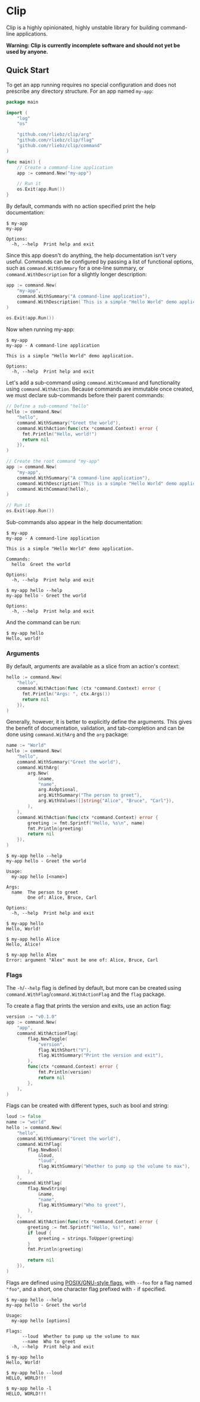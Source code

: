 # Clip

Clip is a highly opinionated, highly unstable library for building command-line
applications.

**Warning: Clip is currently incomplete software and should not yet be used by
anyone.**

## Quick Start

To get an app running requires no special configuration and does not prescribe
any directory structure. For an app named `my-app`:

```go
package main

import (
	"log"
	"os"

	"github.com/rliebz/clip/arg"
	"github.com/rliebz/clip/flag"
	"github.com/rliebz/clip/command"
)

func main() {
	// Create a command-line application
	app := command.New("my-app")

	// Run it
	os.Exit(app.Run())
}
```

By default, commands with no action specified print the help documentation:

```text
$ my-app
my-app

Options:
  -h, --help  Print help and exit
```

Since this app doesn't do anything, the help documentation isn't very useful.
Commands can be configured by passing a list of functional options, such as
`command.WithSummary` for a one-line summary, or `command.WithDescription` for
a slightly longer description:

```go
app := command.New(
	"my-app",
	command.WithSummary("A command-line application"),
	command.WithDescription(`This is a simple "Hello World" demo application.`),
)

os.Exit(app.Run())
```

Now when running my-app:

```text
$ my-app
my-app - A command-line application

This is a simple "Hello World" demo application.

Options:
  -h, --help  Print help and exit
```

Let's add a sub-command using `command.WithCommand` and functionality using
`command.WithAction`. Because commands are immutable once created, we must
declare sub-commands before their parent commands:

```go
// Define a sub-command "hello"
hello := command.New(
	"hello",
	command.WithSummary("Greet the world"),
	command.WithAction(func(ctx *command.Context) error {
	  fmt.Println("Hello, world!")
	  return nil
	}),
)

// Create the root command "my-app"
app := command.New(
	"my-app",
	command.WithSummary("A command-line application"),
	command.WithDescription(`This is a simple "Hello World" demo application.`),
	command.WithCommand(hello),
)

// Run it
os.Exit(app.Run())
```

Sub-commands also appear in the help documentation:

```text
$ my-app
my-app - A command-line application

This is a simple "Hello World" demo application.

Commands:
  hello  Greet the world

Options:
  -h, --help  Print help and exit

$ my-app hello --help
my-app hello - Greet the world

Options:
  -h, --help  Print help and exit
```

And the command can be run:

```text
$ my-app hello
Hello, world!
```

### Arguments

By default, arguments are available as a slice from an action's context:

```go
hello := command.New(
	"hello",
	command.WithAction(func (ctx *command.Context) error {
	  fmt.Println("Args: ", ctx.Args())
	  return nil
	}),
)
```

Generally, however, it is better to explicitly define the arguments. This gives
the benefit of documentation, validation, and tab-completion and can be done using
`command.WithArg` and the `arg` package:

```go
name := "World"
hello := command.New(
	"hello",
	command.WithSummary("Greet the world"),
	command.WithArg(
		arg.New(
			&name,
			"name",
			arg.AsOptional,
			arg.WithSummary("The person to greet"),
			arg.WithValues([]string{"Alice", "Bruce", "Carl"}),
		),
	),
	command.WithAction(func(ctx *command.Context) error {
		greeting := fmt.Sprintf("Hello, %s\n", name)
		fmt.Println(greeting)
		return nil
	}),
)
```

```text
$ my-app hello --help
my-app hello - Greet the world

Usage:
  my-app hello [<name>]

Args:
  name  The person to greet
        One of: Alice, Bruce, Carl

Options:
  -h, --help  Print help and exit

$ my-app hello
Hello, World!

$ my-app hello Alice
Hello, Alice!

$ my-app hello Alex
Error: argument "Alex" must be one of: Alice, Bruce, Carl
```

### Flags

The `-h`/`--help` flag is defined by default, but more can be created using
`command.WithFlag`/`command.WithActionFlag` and the `flag` package.

To create a flag that prints the version and exits, use an action flag:

```go
version := "v0.1.0"
app := command.New(
	"app",
	command.WithActionFlag(
		flag.NewToggle(
			"version",
			flag.WithShort("V"),
			flag.WithSummary("Print the version and exit"),
		),
		func(ctx *command.Context) error {
			fmt.Println(version)
			return nil
		},
	),
)
```

Flags can be created with different types, such as bool and string:

```go
loud := false
name := "world"
hello := command.New(
	"hello",
	command.WithSummary("Greet the world"),
	command.WithFlag(
		flag.NewBool(
			&loud,
			"loud",
			flag.WithSummary("Whether to pump up the volume to max"),
		),
	),
	command.WithFlag(
		flag.NewString(
			&name,
			"name",
			flag.WithSummary("Who to greet"),
		),
	),
	command.WithAction(func(ctx *command.Context) error {
		greeting := fmt.Sprintf("Hello, %s!", name)
		if loud {
			greeting = strings.ToUpper(greeting)
		}
		fmt.Println(greeting)

		return nil
	}),
)
```

Flags are defined using [POSIX/GNU-style flags][gnu-flags], with `--foo` for a
flag named `"foo"`, and a short, one character flag prefixed with `-` if
specified.

```text
$ my-app hello --help
my-app hello - Greet the world

Usage:
  my-app hello [options]

Flags:
      --loud  Whether to pump up the volume to max
      --name  Who to greet
  -h, --help  Print help and exit

$ my-app hello
Hello, World!

$ my-app hello --loud
HELLO, WORLD!!!

$ my-app hello -l
HELLO, WORLD!!!
```


[gnu-flags]: https://www.gnu.org/software/libc/manual/html_node/Argument-Syntax.html
